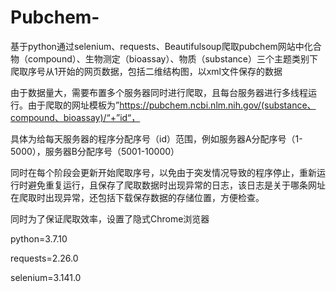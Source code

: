 # Pubchem-
基于python通过selenium、requests、Beautifulsoup爬取pubchem网站中化合物（compound）、生物测定（bioassay）、物质（substance）三个主题类别下爬取序号从1开始的网页数据，包括二维结构图，以xml文件保存的数据

由于数据量大，需要布置多个服务器同时进行爬取，且每台服务器进行多线程运行。由于爬取的网址模板为”https://pubchem.ncbi.nlm.nih.gov/(substance、compound、bioassay)/“+”id“， 

具体为给每天服务器的程序分配序号（id）范围，例如服务器A分配序号（1-5000），服务器B分配序号（5001-10000）

同时在每个阶段会更新开始爬取序号，以免由于突发情况导致的程序停止，重新运行时避免重复运行，且保存了爬取数据时出现异常的日志，该日志是关于哪条网址在爬取时出现异常，还包括下载保存数据的存储位置，方便检查。

同时为了保证爬取效率，设置了隐式Chrome浏览器

python=3.7.10

requests=2.26.0

selenium=3.141.0
